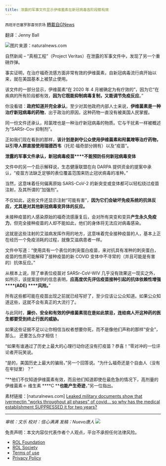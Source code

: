 ```yaml
---
title: 泄露的军事文件显示伊维菌素在新冠病毒各阶段都有效
---
```

`西班牙巴塞罗那喜悦农场` [轉載自GNews](https://gnews.org/zh-hans/1880799/)

翻译：Jenny Ball

![](https://assets.gnews.org/wp-content/uploads/2022/01/image-1515.png)图片来源：naturalnews.com

自然新闻 – “真相工程”（Project Veritas）在泄露的军事文件中，发现了另一个重磅炸弹。

事实证明，在治疗福奇流感方面非常有效的伊维菌素，自新冠病毒流行病开始以来，就在美国基本上被禁止使用。

该文件的一部分显示，伊维菌素“在 2020 年 4 月被确定为有疗效的”，因为它“在疾病的所有阶段都有效，**因为它既能抑制病毒复制，又能调节免疫反应**。”

你没看错：**政府知道并完全承认**，至少对其他政府内部人士来说，**伊维菌素是一种治疗新冠病毒的药物**，出于政治的原因，这种药物一直没有被美国人民掌握。

同一份文件还承认，羟氯喹也是一种治疗新冠病毒的物质。它与干扰素一样被概述为“SARSr-Cov 抑制剂”。

正如我们现在看到的那样，**该计划是剥夺公众使用伊维菌素和羟氯喹等治疗药物，以引导人群直接使用瑞德西韦**（托尼·福奇部分拥有）以及“疫苗”。

**泄露的军事文件承认，新冠病毒疫苗****不能预防任何新冠病毒变体**

文件中的另一个启示解释说，生态健康联盟在向 DARPA 提供资金的提案中承认，“疫苗方法缺乏足够的表位覆盖范围来防止冠状病毒的准种。”

当然，这意味着任何偏离原始 SARS-CoV-2 的新突变或变体都可以轻松绕过疫苗注射，及其所谓的“加强剂”。

不仅如此，这些文件还显示注射“可能有害”，**因为它们会破坏免疫系统的抗体反应，尤其是对其他新冠病毒变异体的反应。**

未接种疫苗的人感染原始的福奇流感康复后，会对所有突变和变异**产生永久免疫力**，但完全接种疫苗的人却不能如此，他们的身体将无法应对病毒感染。

这就是这些注射的艾滋病发挥作用的地方，这意味着完全接种疫苗的人，基本上正在经历一个免疫消耗的过程，就像艾滋病患者一样。

文件中写道：“使用具有一个表位的刺突蛋白疫苗，来对抗具有准种的刺突蛋白，疫苗的性质可能解释了接种疫苗的新 COVID 变体中不寻常的（并且可能是有害的）抗体反应。”

从根本上说，除了单表位疫苗对 SARSr-CoV-WIV 几乎没有效果这一现实之外，如所示，该提案提供的信息表明，**应高度优先评估疫苗接种引起的抗体依赖性增强 ****(ADE) ****风险。**”

所有这些都可能在疫苗出现之前就已经写好了，至少应该让公众知道。如果公众知道这些，这就不会有真正的大流行了。

与此同时，**廉价、安全和有效的伊维菌素现在是如此禁忌，连给病人开这种药的医生都要受到终止行医的威胁。**

如果这些证据不足以让你相信当权者想要你死，而不是像他们声称的那样“安全”，那么， 还要怎么你才相信！

“如果有谁通过了历史上最大的心理行动你还没有打疫苗？恭喜！”零对冲的一位评论者开玩笑说。

“是的，美国历史上最大的骗局，”另一个回答说。“为什么福奇还是个自由人（没有在牢狱里）？”

“**他们不仅知道伊维菌素有效，而且他们知道即使在最危急的情况下，高剂量的伊维菌素＋ 维生素 ****C ****也能产生奇迹**，”另一位指出。

素材链接：[naturalnews.com] [Leaked military documents show that ivermectin “works throughout all phases” of covid… so why has the medical establishment SUPPRESSED it for two years?](https://www.naturalnews.com/2022-01-12-leaked-documents-ivermectin-works-throughout-all-phases-covid.html)

* * *

*审核：文乐
校对：信心满满
发稿：Nuevo唐人*
![](https://assets.gnews.org/wp-content/uploads/2022/01/GNEWS_CH.-4.jpeg)
 

免责声明：本文内容仅代表作者个人观点，平台不承担任何法律风险。

- [ROL Foundation](https://rolfoundation.org/)
- [ROL Society](https://rolsociety.org/)
- [Terms of use](https://gnews.org/terms-of-use-3/)
- [Privacy Policy](https://gnews.org/privacy-policy/)
